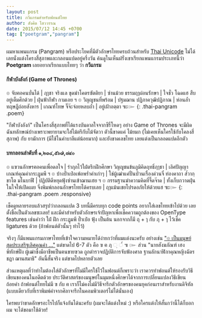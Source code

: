 ```yaml
---
layout: post
title: กวีแกรมสำหรับฟอนต์ไทย
author: สังศิต ไสววรรณ
date: 2015/07/12 14:45 +0700
tag: ["poetgram","pangram"] 
---
```


ผมหาแพนแกรม (Pangram) หรือประโยคที่มีตัวอักษรไทยครบถ้วนสำหรับ [Thai Unicode](http://unicode.org/charts/PDF/U0E00.pdf) ไม่ได้ เลยนั่งแต่งโครงสี่สุภาพและกลอนแปดอยู่ครึ่งวัน ค้นดูในเห็นฝรั่งเขาเรียกแพนแกรมประเภทนี้ว่า **Poetgram** เลยอยากเรียกแบบไทยๆ ว่า **กวีแกรม**

#### กีฬาบังลังก์ (Game of Thrones)

๏ จับฅอคนบั่นได้   | ฦๅชา จริงแล
ขุดฆ่าโคตรฃัตติยา  | ซ่านม้วย
ธรรมฤๅผ่อนรักษา  | ใจชั่ว โฉดแฮ
สืบอยู่เต็มศึกด้วย    | ฝุ่นฟ้ากีฬา กามเอย ฯ
๏ วิญญูชนที่พร้อม   | ปฐมฌาน
ปฏิภาควุฒิปฏิภาณ    | ห่อนล้ำ
ทฤษฎีถ่อยสังหาร    | เกณฑ์โทษ
จิ๊จ๊ะจ๋อยหลบถ้ำ       | อยู่เฝ้าอตฺตา ๚ะ๛
{: .thai-pangram .poem}

"กีฬาบังลังก์" เป็นโครงสี่สุภาพที่ได้แรงบันดาลใจจากซีรี่โหดๆ อย่าง Game of Thrones จะมีผิดฉันทลักษณ์บ้างเพราะพยายามจะใส่ไม้ตรีกับไม้จัตวา ตัวนี้ขาดแค่ ไม้ยมก (ไม่เคยเห็นใครใช้กับโคลงสี่สุภาพ) กับ ยามักการ (มีใช้ในคำบาลีแต่น้อยมาก) และยังขาดเลขไทย เลยแต่งเป็นกลอดแปดอีกตัว

#### บทกลอนลำดับที่ ๑,๒๓๔,๕๖๗,๘๙๐

๏ แฃวนอักษรฅอคนเพื่อดลใจ     | รำฦกไว้ใฝ่ตรึกฝึกศึกษา
วิญญูชนข้นภูมิคิดฤทธิ์ฦๅชา         | เลิศปัญญาเกณฑ์คุณค่ากระฎุมพี ฯ
๏ บ้างป้ำเป๋อเพ้อพร่ำคำเก่าๆ        | ใช่ผู้เฒ่าแค่ปั่นป่วนเรื่องด่วนจี๋
ท่องคาถา ส๎วากฺขาโต มโนบาฬี      | ปฏิบัติดีหยุดฟุ้งซ่านเข้าฌานเฮย ฯ
๏ กรรมฐานฆ่าความคิดที่จี๊ดจ๊าด   | ทั้งเก็บกวาดฝุ่นในใจให้เปิดเผย
จึ่งพิมพ์กลอนอักษรไทยได้ครบเลย | ฤๅแม้นเชยโปรดอภัยให้ด้วยแฮ ๚ะ๛
{: .thai-pangram .poem .responsive}

เช็คดูหลายรอบแล้วสรุปว่ากลอนแปด 3 บทนี้มีครบทุก code points อยากใส่เลขไทยเข้าไปด้วย  เลยตั้งชื่อเป็นตัวเลขซะเลย!  และมีคำสำหรับตัวอักษรเจ้าปัญหาเพื่อเช็คความถูกต้องของ OpenType features เช่นคำว่า ใฝ่ ฝึก กระฎุมพี ป้ำเป๋อ ฟุ้ง เป็นต้น นอกจากก็มี ฤ&nbsp;+&nbsp;ๅ กับ ฦ&nbsp;+&nbsp;ๅ ไว้เช็ค ligatures ด้วย (ถ้าฟอนต์ตัวนั้นๆ ทำไว้)

จริงๆ ก็มีแพนแกรมภาษาไทยที่เข้าใจความหมายได้ง่ายกว่าที่ผมแต่งนะครับ อย่างเช่น ["๏ เป็นมนุษย์สุดประเสริฐเลิศคุณค่า ..."](http://clagnut.com/blog/2380/#Thai) แต่ขาดไป 6-7 ตัว คือ ฃ ฅ ฦ &#x25cc;ฺ &#x25cc;๎ ๚ ๛ ส่วน "นายสังฆภัณฑ์ เฮงพิทักษ์ฝั่ง ผู้เฒ่าซึ่งมีอาชีพเป็นฅนขายฃวด ถูกตำรวจปฏิบัติการจับฟ้องศาล ฐานลักนาฬิกาคุณหญิงฉัตรชฎา ฌานสมาธิ" อันนี้สั้นจริง แต่ขาดไปหลายตัวเลย

ส่วนเหตุผลที่ว่าทำไมต้องใส่ตัวอักษรที่ไม่มีใครใช้ไว้ในฟอนต์ก็เพราะว่า เราควรทำฟอนต์ให้รองรับวิธีเขียนของคนในอดีตด้วย ประวัติศาสตร์ของมนุษย์ในมุมหนึ่งศึกษาได้จากการเปลี่ยนแปลงวิธีเขียนถ้อยคำ ถ้าฟอนต์ไทยไม่มี ฃ กับ ฅ เราก็ไม่คงไม่มีวิธีจารึกตัวอักษรของคนยุคก่อนเราสำหรับงานดิจิทัล (แบบเดียวกับที่เราพิมพ์คำจากศิลาจารึกในคอมพิวเตอร์ไม่ได้นั่นเอง)

ใครพบว่าขาดอักษรอะไรไปก็แจ้งกันได้นะครับ (ผมจะได้แต่งใหม่ :) หรือใครแต่งให้สั้นกว่านี้ได้ก็บอกผม จะได้ขอมาใช้ด้วย!
